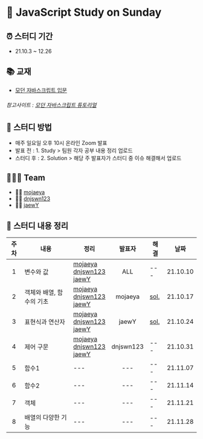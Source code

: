 # 📖 JavaScript Study on Sunday

## ⏰ 스터디 기간 
- 21.10.3 ~ 12.26

## 📚 교재
- [모던 자바스크립트 입문](https://book.naver.com/bookdb/book_detail.nhn?bid=13447219)   
###### 참고사이트 : [모던 자바스크립트 튜토리얼](https://ko.javascript.info)

## 📁 스터디 방법

- 매주 일요일 오후 10시 온라인 Zoom 발표
- 발표 전 : 1. Study > 팀원 각자 공부 내용 정리 업로드
- 스터디 후 : 2. Solution > 해당 주 발표자가 스터디 중 이슈 해결해서 업로드 

## 👨‍👨‍👧 Team              
- 👨‍💻 [mojaeya](https://github.com/mojaeya)
- 🧑‍💻 [dnjswn123](https://github.com/dnjswn123)
- 👩‍💻 [jaewY](https://github.com/jaewY)

## 📌 스터디 내용 정리
|주차|내용|정리|발표자|해결|날짜|
|:---:|---|---|:---:|---|:---:|
|1|변수와 값|[mojaeya](https://github.com/mojaeya/js-study-sunday/blob/main/1.%20Study/1주차/mojaeya.md)<br> [dnjswn123](https://github.com/mojaeya/js-study-sunday/blob/main/1.%20Study/1주차/wonju.md)<br>[jaewY](https://github.com/mojaeya/js-study-sunday/blob/main/1.%20Study/1주차/jaewon.md)|ALL|---|21.10.10|
|2|객체와 배열, 함수의 기초|[mojaeya](https://github.com/mojaeya/js-study-sunday/blob/main/1.%20Study/2주차/mojaeya.md)<br> [dnjswn123](https://github.com/mojaeya/js-study-sunday/blob/main/1.%20Study/2주차/wonju.md)<br>[jaewY](https://github.com/mojaeya/js-study-sunday/blob/main/1.%20Study/2주차/jaewon.md)|mojaeya|[sol.](https://github.com/mojaeya/js-study-sunday/blob/main/2.%20Solution/2주차/sol.md)|21.10.17|
|3|표현식과 연산자|[mojaeya](https://github.com/mojaeya/js-study-sunday/blob/main/1.%20Study/3주차/mojaeya.md)<br>[dnjswn123](https://github.com/mojaeya/js-study-sunday/blob/main/1.%20Study/3주차/wonju.md)<br>[jaewY](https://github.com/mojaeya/js-study-sunday/blob/main/1.%20Study/3주차/jaewY.md)|jaewY|[sol.](https://github.com/mojaeya/js-study-sunday/blob/main/2.%20Solution/3주차/sol.md)|21.10.24|
|4|제어 구문|[mojaeya](https://github.com/mojaeya/js-study-sunday/blob/main/1.%20Study/4주차/mojaeya.md)<br>[dnjswn123](https://github.com/mojaeya/js-study-sunday/blob/main/1.%20Study/4주차/wonju.md)<br>[jaewY](https://github.com/mojaeya/js-study-sunday/blob/main/1.%20Study/4주차/jaewY.md)|dnjswn123|---|21.10.31|
|5|함수1|---|---|---|21.11.07|
|6|함수2|---|---|---|21.11.14|
|7|객체|---|---|---|21.11.21|
|8|배열의 다양한 기능|---|---|---|21.11.28|
